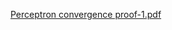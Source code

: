 [Perceptron convergence proof-1.pdf](https://github.com/user-attachments/files/20754944/Perceptron.convergence.proof-1.pdf)
